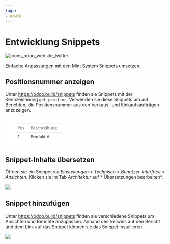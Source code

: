 ```yaml
---
tags:
- HowTo
---
```

# Entwicklung Snippets
![icons_odoo_website_twitter](assets/icons_odoo_website_twitter.png)

Einfache Anpassungen mit den Mint System Snippets umsetzen.

## Positionsnummer anzeigen

Unter <https://odoo.build/snippets> finden sie Snippets mit der Kennzeichnung `get_position`. Verwenden sie diese Snippets um auf Berichten, die Positionsnummer aus den Verkaus- und Einkaufsaufträgen anzuzeigen.

![](assets/Snippets%20Positionsnummer%20anzeigen.png)

## Snippet-Inhalte übersetzen

Öffnen sie ein Snippet via *Einstellungen > Technisch > Benutzer-Interface > Ansichten*. Klicken sie im Tab *Architektur* auf * Übersetzungen bearbeiten*.

![](assets/Snippet%20Übersetzung.png)

## Snippet hinzufügen

Unter <https://odoo.build/snippets> finden sie verschiedene Snippets um Ansichten und Berichte anzupassen. Anhand des Verweis auf den Bericht und dem Link auf das Snippet können sie das Snippet installieren.

![](assets/Entwicklung%20Snippet%20hinzufügen.gif)